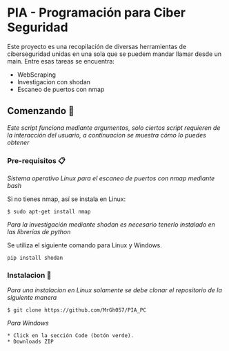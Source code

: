 # PIA - Programación para Ciber Seguridad 

Este proyecto es una recopilación de diversas herramientas de ciberseguridad unidas en una sola que se puedem mandar llamar desde un main. Entre esas tareas se encuentra:
* WebScraping
* Investigacion con shodan 
* Escaneo de puertos con nmap

## Comenzando 🚀
_Este script funciona mediante argumentos, solo ciertos script requieren de la interacción del usuario, a continuacion se muestra cómo lo puedes obtener_

### Pre-requisitos 📋
_Sistema operativo Linux para el escaneo de puertos con nmap mediante bash_

Si no tienes nmap, así se instala en Linux:

```
$ sudo apt-get install nmap
```
_Para la investigación mediante shodan es necesario tenerlo instalado en las librerías de python_

Se utiliza el siguiente comando para Linux y Windows.
```
pip install shodan
```


### Instalacion 🔧
_Para una instalacion en Linux solamente se debe clonar el repositorio de la siguiente manera_
```
$ git clone https://github.com/MrGh057/PIA_PC
```

_Para Windows_
```
* Click en la sección Code (botón verde).
* Downloads ZIP
```

